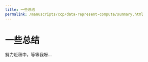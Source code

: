```yaml
---
title: 一些总结
permalink: /manuscripts/ccp/data-represent-compute/summary.html
---
```

# 一些总结

努力赶稿中，等等我呀...
